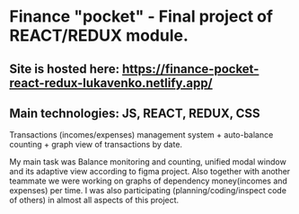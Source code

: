 # Finance "pocket" - Final project of REACT/REDUX module.

## Site is hosted here: https://finance-pocket-react-redux-lukavenko.netlify.app/

## Main technologies: JS, REACT, REDUX, CSS

Transactions (incomes/expenses) management system + auto-balance counting + graph view of transactions by date.

My main task was Balance monitoring and counting, unified modal window and its adaptive view according to figma project.
Also together with another teammate we were working on graphs of dependency money(incomes and expenses) per time.
I was also participating (planning/coding/inspect code of others) in almost all aspects of this project. 
